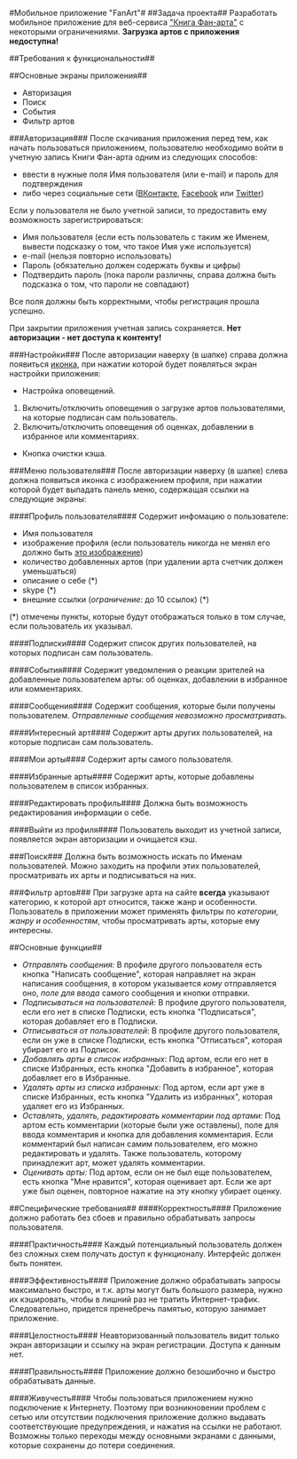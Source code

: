 #Мобильное приложение "FanArt"#
##Задача проекта##
Разработать мобильное приложение для веб-сервиса ["Книга Фан-арта"](https://fanart.info/ "Книга Фан-арта — универсальная платформа для тех, кто рисует или интересуется фан-артом") с некоторыми ограничениями.
**Загрузка артов с приложения недоступна!**


##Требования к функциональности##

##Основные экраны приложения##
* Авторизация
* Поиск
* События
* Фильтр артов

###Авторизация###
После скачивания приложения перед тем, как начать пользоваться приложением, пользователю необходимо войти в учетную запись Книги Фан-арта одним из следующих способов:
* ввести в нужные поля Имя пользователя (или e-mail) и пароль для подтверждения
* либо через социальные сети ([ВКонтакте](https://vk.com/), [Facebook](https://facebook.com/) или [Twitter](https://twitter.com/))

Если у пользователя не было учетной записи, то предоставить ему возможность зарегистрироваться:
* Имя пользователя (если есть пользователь с таким же Именем, вывести подсказку о том, что такое Имя уже используется)
* e-mail (нельзя повторно использовать)
* Пароль (обязательно должен содержать буквы и цифры)
* Подтвердить пароль (пока пароли различны, справа должна быть подсказка о том, что пароли не совпадают)

Все поля должны быть корректными, чтобы регистрация прошла успешно.

При закрытии приложения учетная запись сохраняется.
**Нет авторизации - нет доступа к контенту!**

###Настройки###
После авторизации наверху (в шапке) справа должна появиться [иконка](http://icon-icons.com/icons2/933/PNG/512/settings-cogwheel-button_icon-icons.com_72559.png "там шестеренка"), при нажатии которой будет появляться экран настройки приложения:
* Настройка оповещений.
1. Включить/отключить оповещения о загрузке артов пользователями, на которые подписан сам пользователь.
2. Включить/отключить оповещения об оценках, добавлении в избранное или комментариях.
* Кнопка очистки кэша.

###Меню пользователя###
После авторизации наверху (в шапке) слева должна появиться иконка с изображением профиля, при нажатии которой будет выпадать панель меню, содержащая ссылки на следующие экраны:

####Профиль пользователя####
Содержит инфомацию о пользователе:
* Имя пользователя
* изображение профиля (если пользователь никогда не менял его должно быть [это изображение](https://teinon.net/fanart/media/cache/e2/0c/e20c93f3364cb4332f2b664cacba20ba.jpg))
* количество добавленных артов (при удалении арта счетчик должен уменьшаться)
* описание о себе (*)
* skype (*)
* внешние ссылки (*ограничение:* до 10 ссылок) (*)

(*) отмечены пункты, которые будут отображаться только в том случае, если пользователь их указывал.

####Подписки####
Содержит список других пользователей, на которых подписан сам пользователь.

####События####
Содержит уведомления о реакции зрителей на добавленные пользователем арты: об оценках, добавлении в избранное или комментариях.

####Сообщения####
Содержит сообщения, которые были получены пользователем.
*Отправленные сообщения невозможно просматривать.*

####Интересный арт####
Содержит арты других пользователей, на которые подписан сам пользователь.

####Мои арты####
Содержит арты самого пользователя.

####Избранные арты####
Содержит арты, которые добавлены пользователем в список избранных.

####Редактировать профиль####
Должна быть возможность редактирования информации о себе.

####Выйти из профиля####
Пользователь выходит из учетной записи, появляется экран авторизации и очищается кэш.

###Поиск###
Должна быть возможность искать по Именам пользователей.
Можно заходить на профили этих пользователей, просматривать их арты и подписываться на них.

###Фильтр артов###
При загрузке арта на сайте **всегда** указывают категорию, к которой арт относится, также жанр и особенности.
Пользователь в приложении может применять фильтры по *категории, жанру и особенностям*, чтобы просматривать арты, которые ему интересны.

##Основные функции##
* *Отправлять сообщения:*
В профиле другого пользователя есть кнопка "Написать сообщение", которая направляет на экран написания сообщения, в котором указывается *кому* отправляется оно, *поле для ввода* самого сообщения и кнопки отправки.
* *Подписываться на пользователей:*
В профиле другого пользователя, если его нет в списке Подписки, есть кнопка "Подписаться", которая добавляет его в Подписки.
* *Отписываться от пользователей*:
В профиле другого пользователя, если он уже в списке Подписки, есть кнопка "Отписаться", которая убирает его из Подписок.
* *Добавлять арты в список избранных*:
Под артом, если его нет в списке Избранных, есть кнопка "Добавить в избранное", которая добавляет его в Избранные.
* *Удалять арты из списка избранных:*
Под артом, если арт уже в списке Избранных, есть кнопка "Удалить из избранных", которая удаляет его из Избранных.
* *Оставлять, удалять, редактировать комментарии под артами:*
Под артом есть комментарии (которые были уже оставлены), поле для ввода комментария и кнопка для добавления комментария. Если комментарий был написан самим пользователем, его можно редактировать и удалять. Также пользователь, которому принадлежит арт, может удалять комментарии.
* *Оценивать арты:*
Под артом, если он не был еще пользователем, есть кнопка "Мне нравится", которая оценивает арт. Если же арт уже был оценен, повторное нажатие на эту кнопку убирает оценку.

##Специфические требования##
####Корректность####
Приложение должно работать без сбоев и правильно обрабатывать запросы пользователя.

####Практичность####
Каждый потенциальный пользователь должен без сложных схем получать доступ к функционалу. Интерфейс должен быть понятен.

####Эффективность####
Приложение должно обрабатывать запросы максимально быстро, и т.к. арты могут быть большого размера, нужно их кэшировать, чтобы в лишний раз не тратить Интернет-трафик. Следовательно, придется пренебречь памятью, которую занимает приложение.

####Целостность####
Неавторизованный пользователь видит только экран авторизации и ссылку на экран регистрации. Доступа к данным нет.

####Правильность####
Приложение должно безошибочно и быстро обрабатывать данные.

####Живучесть####
Чтобы пользоваться приложением нужно подключение к Интернету. Поэтому при возникновении проблем с сетью или отсутствии подключения приложение должно выдавать соответствующие предупреждения, и нажатия на ссылки не работают. Возможны только переходы между основными экранами с данными, которые сохранены до потери соединения.
